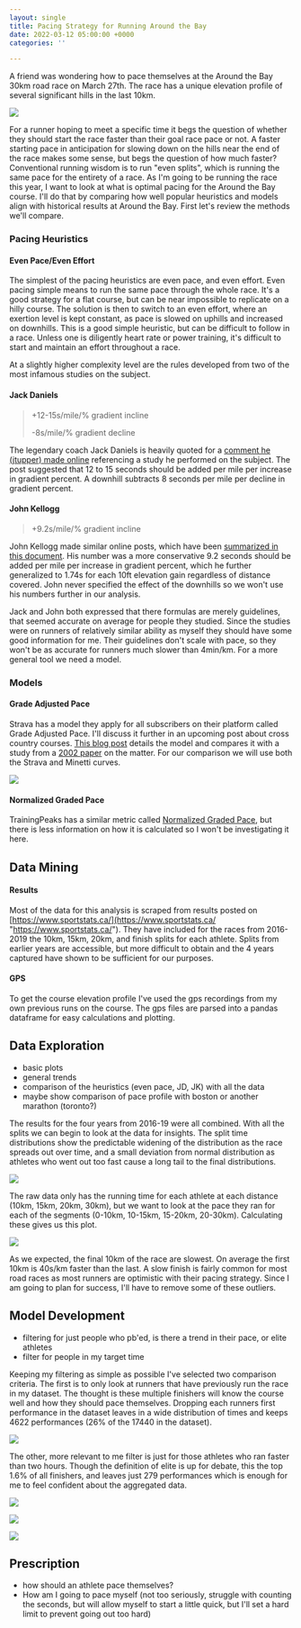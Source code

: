 ```yaml
---
layout: single
title: Pacing Strategy for Running Around the Bay
date: 2022-03-12 05:00:00 +0000
categories: ''

---
```

A friend was wondering how to pace themselves at the Around the Bay 30km road race on March 27th. The race has a unique elevation profile of several significant hills in the last 10km.

![](/uploads/around-the-bay-course-profile.png)

For a runner hoping to meet a specific time it begs the question of whether they should start the race faster than their goal race pace or not. A faster starting pace in anticipation for slowing down on the hills near the end of the race makes some sense, but begs the question of how much faster? Conventional running wisdom is to run "even splits", which is running the same pace for the entirety of a race. As I'm going to be running the race this year, I want to look at what is optimal pacing for the Around the Bay course. I'll do that by comparing how well popular heuristics and models align with historical results at Around the Bay. First let's review the methods we'll compare.

### Pacing Heuristics

#### Even Pace/Even Effort

The simplest of the pacing heuristics are even pace, and even effort. Even pacing simple means to run the same pace through the whole race. It's a good strategy for a flat course, but can be near impossible to replicate on a hilly course. The solution is then to switch to an even effort, where an exertion level is kept constant, as pace is slowed on uphills and increased on downhills. This is a good simple heuristic, but can be difficult to follow in a race. Unless one is diligently heart rate or power training, it's difficult to start and maintain an effort throughout a race.

At a slightly higher complexity level are the rules developed from two of the most infamous studies on the subject.

#### Jack Daniels

> +12-15s/mile/% gradient incline
>
> \-8s/mile/% gradient decline

The legendary coach Jack Daniels is heavily quoted for a [comment he (jtupper) made online](https://www.letsrun.com/forum/flat_read.php?thread=197366) referencing a study he performed on the subject. The post suggested that 12 to 15 seconds should be added per mile per increase in gradient percent. A downhill subtracts 8 seconds per mile per decline in gradient percent.

#### John Kellogg

> +9.2s/mile/% gradient incline

John Kellogg made similar online posts, which have been [summarized in this document](https://docs.google.com/file/d/0B_zzkn1-wR0dRFNLT0tXTVlUN3FyZGpiVWRBNld0dw/edit?resourcekey=0-4GUJ056H30C6KtvbjGxmCA). His number was a more conservative 9.2 seconds should be added per mile per increase in gradient percent, which he further generalized to 1.74s for each 10ft elevation gain regardless of distance covered. John never specified the effect of the downhills so we won't use his numbers further in our analysis.

Jack and John both expressed that there formulas are merely guidelines, that seemed accurate on average for people they studied. Since the studies were on runners of relatively similar ability as myself they should have some good information for me. Their guidelines don't scale with pace, so they won't be as accurate for runners much slower than 4min/km.  For a more general tool we need a model.

### Models

#### Grade Adjusted Pace

Strava has a model they apply for all subscribers on their platform called Grade Adjusted Pace. I'll discuss it further in an upcoming post about cross country courses. [This blog post](https://medium.com/strava-engineering/an-improved-gap-model-8b07ae8886c3) details the model and compares it with a study from a [2002 paper](https://pubmed.ncbi.nlm.nih.gov/12183501/) on the matter. For our comparison we will use both the Strava and Minetti curves.

![](https://miro.medium.com/max/1400/1*_TwofsNS872wbUS12ykKPQ.png)

#### Normalized Graded Pace

TrainingPeaks has a similar metric called [Normalized Graded Pace](https://www.trainingpeaks.com/learn/articles/what-is-normalized-graded-pace/#:\~:text=Normalized%20Graded%20Pace%20(NGP)%20is%20the%20adjusted%20pace%20reported%20from,of%20running%20on%20varied%20terrain.), but there is less information on how it is calculated so I won't be investigating it here.

## Data Mining

#### Results

Most of the data for this analysis is scraped from results posted on [https://www.sportstats.ca/](https://www.sportstats.ca/ "https://www.sportstats.ca/"). They have included for the races from 2016-2019 the 10km, 15km, 20km, and finish splits for each athlete. Splits from earlier years are accessible, but more difficult to obtain and the 4 years captured have shown to be sufficient for our purposes.

#### GPS

To get the course elevation profile I've used the gps recordings from my own previous runs on the course. The gps files are parsed into a pandas dataframe for easy calculations and plotting.

## Data Exploration

* basic plots
* general trends
* comparison of the heuristics (even pace, JD, JK) with all the data
* maybe show comparison of pace profile with boston or another marathon (toronto?)

The results for the four years from 2016-19 were all combined. With all the splits we can begin to look at the data for insights. The split time distributions show the predictable widening of the distribution as the race spreads out over time, and a small deviation from normal distribution as athletes who went out too fast cause a long tail to the final distributions.

![](/uploads/2019-around-the-bay-split-times.png)

The raw data only has the running time for each athlete at each distance (10km, 15km, 20km, 30km), but we want to look at the pace they ran for each of the segments (0-10km, 10-15km, 15-20km, 20-30km). Calculating these gives us this plot.

![](/uploads/2016-19-average-pace-per-segment.png)

As we expected, the final 10km of the race are slowest. On average the first 10km is 40s/km faster than the last. A slow finish is fairly common for most road races as  most runners are optimistic with their pacing strategy. Since I am going to plan for success, I'll have to remove some of these outliers.

## Model Development

* filtering for just people who pb'ed, is there a trend in their pace, or elite athletes
* filter for people in my target time

Keeping my filtering as simple as possible I've selected two comparison criteria. The first is to only look at runners that have previously run the race in my dataset. The thought is these multiple finishers will know the course well and how they should pace themselves. Dropping each runners first performance in the dataset leaves in a wide distribution of times and keeps 4622 performances (26% of the 17440 in the dataset).

![](/uploads/multiple-finishers-30km-time-distribution.png)

The other, more relevant to me filter is just for those athletes who ran faster than two hours. Though the definition of elite is up for debate, this the top 1.6% of all finishers, and leaves just 279 performances which is enough for me to feel confident about the aggregated data.

![](/uploads/elites-30km-time-distribution.png)

![](/uploads/around-the-bay-pacing-form-2016-19.png)

![](/uploads/around-the-bay-pacing-comparison.png)

## Prescription

* how should an athlete pace themselves?
* How am I going to pace myself (not too seriously, struggle with counting the seconds, but will allow myself to start a little quick, but I'll set a hard limit to prevent going out too hard)